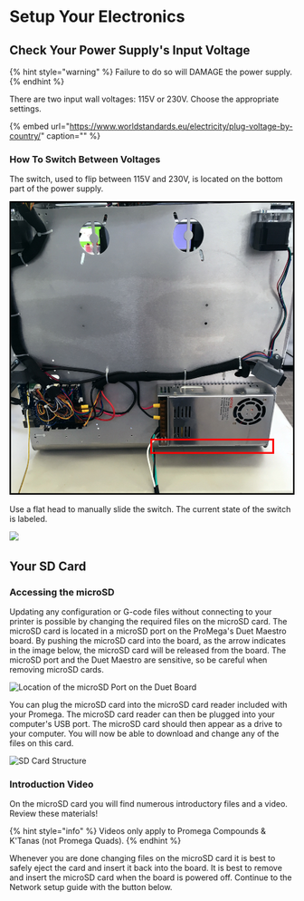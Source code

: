 # Setup Your Electronics

## Check Your Power Supply's Input Voltage

{% hint style="warning" %}
Failure to do so will DAMAGE the power supply.
{% endhint %}

There are two input wall voltages: 115V or 230V. Choose the appropriate settings.

{% embed url="https://www.worldstandards.eu/electricity/plug-voltage-by-country/" caption="" %}

### How To Switch Between Voltages

The switch, used to flip between 115V and 230V, is located on the bottom part of the power supply.

![](../.gitbook/assets/img_1018.JPG)

Use a flat head to manually slide the switch. The current state of the switch is labeled.

![](../.gitbook/assets/img_1015.JPG)

## Your SD Card

### Accessing the microSD

Updating any configuration or G-code files without connecting to your printer is possible by changing the required files on the microSD card. The microSD card is located in a microSD port on the ProMega's Duet Maestro board. By pushing the microSD card into the board, as the arrow indicates in the image below, the microSD card will be released from the board. The microSD port and the Duet Maestro are sensitive, so be careful when removing microSD cards.

![Location of the microSD Port on the Duet Board](../.gitbook/assets/4acsznaovomcf09t-duetmaestro_sdarrow.jpg)

You can plug the microSD card into the microSD card reader included with your Promega. The microSD card reader can then be plugged into your computer's USB port. The microSD card should then appear as a drive to your computer. You will now be able to download and change any of the files on this card.

![SD Card Structure](../.gitbook/assets/lookansdcardstructure.png)

### Introduction Video

On the microSD card you will find numerous introductory files and a video. Review these materials!

{% hint style="info" %}
Videos only apply to Promega Compounds & K'Tanas \(not Promega Quads\).
{% endhint %}

Whenever you are done changing files on the microSD card it is best to safely eject the card and insert it back into the board. It is best to remove and insert the microSD card when the board is powered off. Continue to the Network setup guide with the button below.

